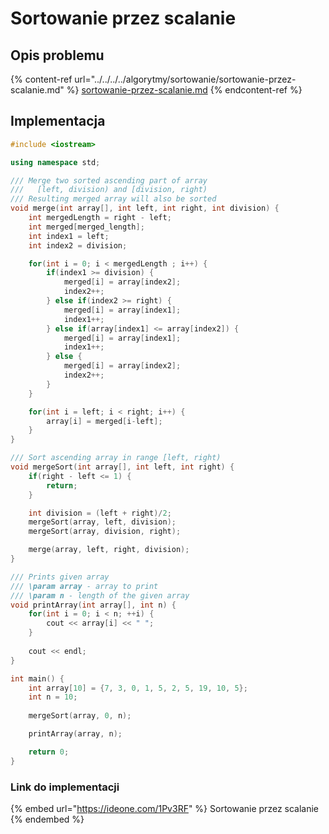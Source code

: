 # Sortowanie przez scalanie

## Opis problemu

{% content-ref url="../../../../algorytmy/sortowanie/sortowanie-przez-scalanie.md" %}
[sortowanie-przez-scalanie.md](../../../../algorytmy/sortowanie/sortowanie-przez-scalanie.md)
{% endcontent-ref %}

## Implementacja

```cpp
#include <iostream>

using namespace std;

/// Merge two sorted ascending part of array
///   [left, division) and [division, right)
/// Resulting merged array will also be sorted
void merge(int array[], int left, int right, int division) {
    int mergedLength = right - left;
    int merged[merged_length];
    int index1 = left;
    int index2 = division;

    for(int i = 0; i < mergedLength ; i++) {
        if(index1 >= division) {
            merged[i] = array[index2];
            index2++;
        } else if(index2 >= right) {
            merged[i] = array[index1];
            index1++;
        } else if(array[index1] <= array[index2]) {
            merged[i] = array[index1];
            index1++;
        } else {
            merged[i] = array[index2];
            index2++;
        }
    }

    for(int i = left; i < right; i++) {
        array[i] = merged[i-left];
    }
}

/// Sort ascending array in range [left, right)
void mergeSort(int array[], int left, int right) {
    if(right - left <= 1) {
        return;
    }

    int division = (left + right)/2;
    mergeSort(array, left, division);
    mergeSort(array, division, right);

    merge(array, left, right, division);
}

/// Prints given array
/// \param array - array to print
/// \param n - length of the given array
void printArray(int array[], int n) {
    for(int i = 0; i < n; ++i) {
        cout << array[i] << " ";
    }
 
    cout << endl;
}

int main() {
    int array[10] = {7, 3, 0, 1, 5, 2, 5, 19, 10, 5};
    int n = 10;
    
    mergeSort(array, 0, n);

    printArray(array, n);

    return 0;
}
```

### Link do implementacji

{% embed url="https://ideone.com/1Pv3RF" %}
Sortowanie przez scalanie
{% endembed %}